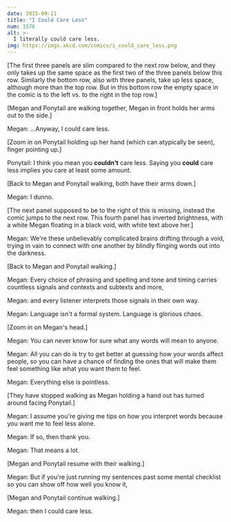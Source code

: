 ```yaml
---
date: 2015-09-11
title: "I Could Care Less"
num: 1576
alt: >-
  I literally could care less.
img: https://imgs.xkcd.com/comics/i_could_care_less.png
---
```

[The first three panels are slim compared to the next row below, and they only takes up the same space as the first two of the three panels below this row. Similarly the bottom row, also with three panels, take up less space, although more than the top row. But in this bottom row the empty space in the comic is to the left vs. to the right in the top row.]

[Megan and Ponytail are walking together, Megan in front holds her arms out to the side.]

Megan: ...Anyway, I could care less.

[Zoom in on Ponytail holding up her hand (which can atypically be seen), finger pointing up.]

Ponytail: I think you mean you **couldn't** care less. Saying you **could** care less implies you care at least some amount.

[Back to Megan and Ponytail walking, both have their arms down.]

Megan: I dunno.

[The next panel supposed to be to the right of this is missing, instead the comic jumps to the next row. This fourth panel has inverted brightness, with a white Megan floating in a black void, with white text above her.]

Megan: We're these unbelievably complicated brains drifting through a void, trying in vain to connect with one another by blindly flinging words out into the darkness.

[Back to Megan and Ponytail walking.]

Megan: Every choice of phrasing and spelling and tone and timing carries countless signals and contexts and subtexts and more,

Megan: and every listener interprets those signals in their own way.

Megan: Language isn't a formal system. Language is glorious chaos.

[Zoom in on Megan's head.]

Megan: You can never know for sure what any words will mean to anyone.

Megan: All you can do is try to get better at guessing how your words affect people, so you can have a chance of finding the ones that will make them feel something like what you want them to feel.

Megan: Everything else is pointless.

[They have stopped walking as Megan holding a hand out has turned around facing Ponytail.]

Megan: I assume you're giving me tips on how you interpret words because you want me to feel less alone.

Megan: If so, then thank you.

Megan: That means a lot.

[Megan and Ponytail resume with their walking.]

Megan: But if you're just running my sentences past some mental checklist so you can show off how well you know it,

[Megan and Ponytail continue walking.]

Megan: then I could care less.